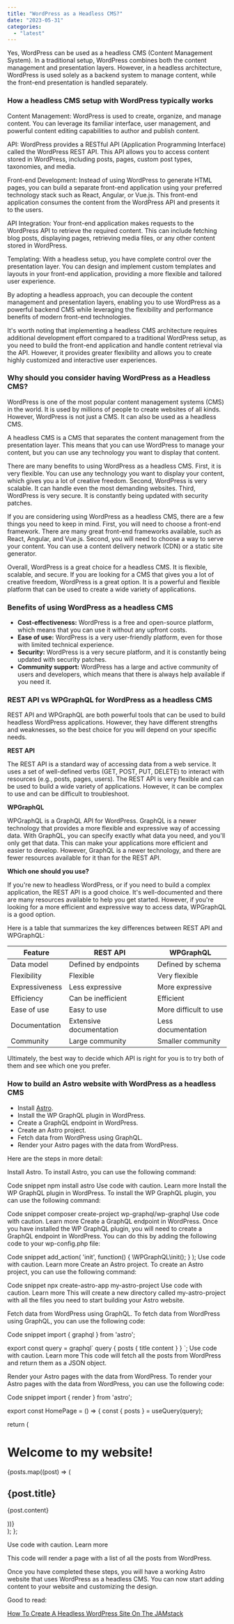 ```yaml
---
title: "WordPress as a Headless CMS?"
date: "2023-05-31"
categories: 
  - "latest"
---
```


Yes, WordPress can be used as a headless CMS (Content Management System). In a traditional setup, WordPress combines both the content management and presentation layers. However, in a headless architecture, WordPress is used solely as a backend system to manage content, while the front-end presentation is handled separately.

### How a headless CMS setup with WordPress typically works

Content Management: WordPress is used to create, organize, and manage content. You can leverage its familiar interface, user management, and powerful content editing capabilities to author and publish content.

API: WordPress provides a RESTful API (Application Programming Interface) called the WordPress REST API. This API allows you to access content stored in WordPress, including posts, pages, custom post types, taxonomies, and media.

Front-end Development: Instead of using WordPress to generate HTML pages, you can build a separate front-end application using your preferred technology stack such as React, Angular, or Vue.js. This front-end application consumes the content from the WordPress API and presents it to the users.

API Integration: Your front-end application makes requests to the WordPress API to retrieve the required content. This can include fetching blog posts, displaying pages, retrieving media files, or any other content stored in WordPress.

Templating: With a headless setup, you have complete control over the presentation layer. You can design and implement custom templates and layouts in your front-end application, providing a more flexible and tailored user experience.

By adopting a headless approach, you can decouple the content management and presentation layers, enabling you to use WordPress as a powerful backend CMS while leveraging the flexibility and performance benefits of modern front-end technologies.

It's worth noting that implementing a headless CMS architecture requires additional development effort compared to a traditional WordPress setup, as you need to build the front-end application and handle content retrieval via the API. However, it provides greater flexibility and allows you to create highly customized and interactive user experiences.

### Why should you consider having WordPress as a Headless CMS?

WordPress is one of the most popular content management systems (CMS) in the world. It is used by millions of people to create websites of all kinds. However, WordPress is not just a CMS. It can also be used as a headless CMS.

A headless CMS is a CMS that separates the content management from the presentation layer. This means that you can use WordPress to manage your content, but you can use any technology you want to display that content.

There are many benefits to using WordPress as a headless CMS. First, it is very flexible. You can use any technology you want to display your content, which gives you a lot of creative freedom. Second, WordPress is very scalable. It can handle even the most demanding websites. Third, WordPress is very secure. It is constantly being updated with security patches.

If you are considering using WordPress as a headless CMS, there are a few things you need to keep in mind. First, you will need to choose a front-end framework. There are many great front-end frameworks available, such as React, Angular, and Vue.js. Second, you will need to choose a way to serve your content. You can use a content delivery network (CDN) or a static site generator.

Overall, WordPress is a great choice for a headless CMS. It is flexible, scalable, and secure. If you are looking for a CMS that gives you a lot of creative freedom, WordPress is a great option. It is a powerful and flexible platform that can be used to create a wide variety of applications.

### Benefits of using WordPress as a headless CMS

- **Cost-effectiveness:** WordPress is a free and open-source platform, which means that you can use it without any upfront costs.
- **Ease of use:** WordPress is a very user-friendly platform, even for those with limited technical experience.
- **Security:** WordPress is a very secure platform, and it is constantly being updated with security patches.
- **Community support:** WordPress has a large and active community of users and developers, which means that there is always help available if you need it.

### REST API vs WPGraphQL for WordPress as a headless CMS

REST API and WPGraphQL are both powerful tools that can be used to build headless WordPress applications. However, they have different strengths and weaknesses, so the best choice for you will depend on your specific needs.

**REST API**

The REST API is a standard way of accessing data from a web service. It uses a set of well-defined verbs (GET, POST, PUT, DELETE) to interact with resources (e.g., posts, pages, users). The REST API is very flexible and can be used to build a wide variety of applications. However, it can be complex to use and can be difficult to troubleshoot.

**WPGraphQL**

WPGraphQL is a GraphQL API for WordPress. GraphQL is a newer technology that provides a more flexible and expressive way of accessing data. With GraphQL, you can specify exactly what data you need, and you'll only get that data. This can make your applications more efficient and easier to develop. However, GraphQL is a newer technology, and there are fewer resources available for it than for the REST API.

**Which one should you use?**

If you're new to headless WordPress, or if you need to build a complex application, the REST API is a good choice. It's well-documented and there are many resources available to help you get started. However, if you're looking for a more efficient and expressive way to access data, WPGraphQL is a good option.

Here is a table that summarizes the key differences between REST API and WPGraphQL:

| Feature | REST API | WPGraphQL |
| --- | --- | --- |
| Data model | Defined by endpoints | Defined by schema |
| Flexibility | Flexible | Very flexible |
| Expressiveness | Less expressive | More expressive |
| Efficiency | Can be inefficient | Efficient |
| Ease of use | Easy to use | More difficult to use |
| Documentation | Extensive documentation | Less documentation |
| Community | Large community | Smaller community |

Ultimately, the best way to decide which API is right for you is to try both of them and see which one you prefer.

### How to build an Astro website with WordPress as a headless CMS

- Install [Astro](https://kokitree.com/posts/astro-review/).
- Install the WP GraphQL plugin in WordPress.
- Create a GraphQL endpoint in WordPress.
- Create an Astro project.
- Fetch data from WordPress using GraphQL.
- Render your Astro pages with the data from WordPress.

Here are the steps in more detail:

Install Astro. To install Astro, you can use the following command:

Code snippet npm install astro Use code with caution. Learn more Install the WP GraphQL plugin in WordPress. To install the WP GraphQL plugin, you can use the following command:

Code snippet composer create-project wp-graphql/wp-graphql Use code with caution. Learn more Create a GraphQL endpoint in WordPress. Once you have installed the WP GraphQL plugin, you will need to create a GraphQL endpoint in WordPress. You can do this by adding the following code to your wp-config.php file:

Code snippet add\_action( 'init', function() { \\WPGraphQL\\init(); } ); Use code with caution. Learn more Create an Astro project. To create an Astro project, you can use the following command:

Code snippet npx create-astro-app my-astro-project Use code with caution. Learn more This will create a new directory called my-astro-project with all the files you need to start building your Astro website.

Fetch data from WordPress using GraphQL. To fetch data from WordPress using GraphQL, you can use the following code:

Code snippet import { graphql } from 'astro';

export const query = graphql\` query { posts { title content } } \`; Use code with caution. Learn more This code will fetch all the posts from WordPress and return them as a JSON object.

Render your Astro pages with the data from WordPress. To render your Astro pages with the data from WordPress, you can use the following code:

Code snippet import { render } from 'astro';

export const HomePage = () => { const { posts } = useQuery(query);

return ( <div> <h1>Welcome to my website!</h1> {posts.map((post) => ( <article key={post.id}> <h2>{post.title}</h2> <p>{post.content}</p> </article> ))} </div> ); };

Use code with caution. Learn more

This code will render a page with a list of all the posts from WordPress.

Once you have completed these steps, you will have a working Astro website that uses WordPress as a headless CMS. You can now start adding content to your website and customizing the design.

Good to read:

[How To Create A Headless WordPress Site On The JAMstack](https://www.smashingmagazine.com/2020/02/headless-wordpress-site-jamstack/)
